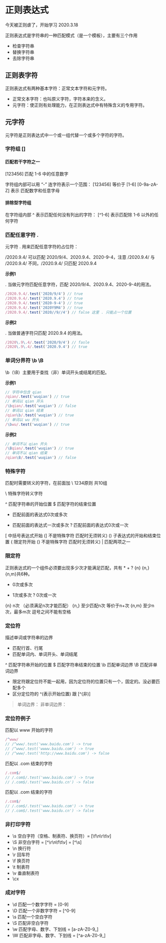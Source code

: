 # 正则表达式

今天被正则虐了，开始学习 2020.3.18

正则表达式是字符串的一种匹配模式（是一个模板），主要有三个作用
- 检查字符串
- 替换字符串
- 去除字符串

## 正则表字符

正则表达式有两种基本字符：正常文本字符和元字符。

- 正常文本字符：也叫原义字符，字符本来的含义。
- 元字符：使正则有处理能力，在正则表达式中有特殊含义的专用字符。

## 元字符

元字符是正则表达式中一个或一组代替一个或多个字符的字符。

### 字符组 []

#### 匹配若干字符之一

[123456] 匹配 1-6 中的任意数字

字符组内部可以用 “-” 连字符表示一个范围：
[123456] 等价于 [1-6]
[0-9a-zA-Z] 表示 匹配数字和任意字母

#### 排除型字符组

在字符组内部 ^ 表示匹配任何没有列出的字符：
[^1-6] 表示匹配除 1-6 以外的任何字符

### 匹配任意字符 .

元字符 . 用来匹配任意字符的占位符：

/2020.9.4/ 可以匹配 2020/9/4、2020.9.4、2020-9-4，注意 /2020.9.4/ 与 /2020\.9\.4/ 不同，/2020\.9\.4/ 只匹配 2020.9.4

**示例1**

. 当做元字符匹配任意字符，匹配 2020/9/4、2020.9.4、2020-9-4的用法。

```js
/2020.9.4/.test('2020/9/4') // true
/2020.9.4/.test('2020.9.4') // true
/2020.9.4/.test('2020-9-4') // true
/2020.9.4/.test('2020Y9M4') // true
/2020.9.4/.test('2020//9//4') // false 这里 . 只能占一个位置
```

**示例2**

. 当做普通字符只匹配 2020.9.4 的用法。

```js
/2020\.9\.4/.test('2020/9/4') // fasle
/2020\.9\.4/.test('2020.9.4') // true
```

### 单词分界符 \b \B

\b（\B）主要用于查找（非）单词开头或结尾的匹配。 

**示例1**

```js
// 字符中包含 qian
/qian/.test('wuqian') // true
// 单词以 qian 开头
/\bqian/.test('wuqian') // false
// 单词以 qian 结束
/qian\b/.test('wuqian') // true
// 单词以 wu 开头
/\bwu/.test('wuqian') // true
```

**示例2**

```js
// 单词不以 qian 开头
/\Bqian/.test('wuqian') // true
// 单词不以 qian 结束
/qian\B/.test('wuqian') // false
```

### 特殊字符

匹配时需要转义的字符，在前面加 \ 
1234原则 共10组

\   特殊字符转义字符

^   匹配字符串的开始位置
$   匹配字符的结束位置

*   匹配前面的表达式0次或多次
+   匹配前面的表达式一次或多次
?   匹配前面的表达式0次或一次

[   中括号表达式开始 (] 不是特殊字符 匹配时无须转义)
()  子表达式的开始和结束位置
{   限定符开始 (} 不是特殊字符 匹配时无须转义)
|   匹配两项之一

### 限定符

正则表达式的一个组件必须要出现多少次才能满足匹配，共有 * + ? {n} {n,} {n,m}共6种。

* 0次或多次
+ 1次或多次
? 0次或一次

{n} n次 （必须满足n次才能匹配）
{n,} 至少匹配n次 等价于n+次
{n,m} 至少n次，最多m次 逗号之间不能有空格

### 定位符

描述单词或字符串的边界
- 匹配行首、行尾
- 匹配单词内、单词开头、单词结尾

^   匹配字符串开始的位置
$   匹配字符串结束的位置
\b  匹配单词边界
\B  匹配非单词边界

- 限定符跟定位符不能一起用，因为定位符的位置只有一个，固定的。没必要匹配多个
- 区分定位符的 ^(表示开始位置) 跟 [^(非)]

> 单词边界：
> 非单词边界：

### 定位符例子

匹配以 www 开始的字符
``` js
/^www/
// /^www/.test('www.baidu.com') -> true
// /^www/.test('wwww.baidu.com') -> true
// /^www/.test('http://www.baidu.com') -> false
```

匹配以 .com 结束的字符
``` js
/.com$/
// /.com$/.test('www.baidu.com') -> true
// /.com$/.test('www.baidu.cn') -> false
```

匹配以 .com 结束的字符
``` js
/.com$/
// /.com$/.test('www.baidu.com') -> true
// /.com$/.test('www.baidu.cn') -> false
```

### 非打印字符

- \s  空白字符（空格、制表符、换页符）= [\f\n\r\t\v]
- \S  非空白字符 = [^\r\n\f\t\v] = [^\s] 
- \n  换行符
- \r  回车符
- \f  换页符
- \t  制表符
- \v  垂直制表符
- \cx 

### 成对字符

- \d  匹配一个数字字符 = [0-9]
- \D  匹配一个非数字字符 = [^0-9]
- \s  匹配一个空白字符
- \S  匹配非空白字符
- \w  匹配字母、数字、下划线 = [a-zA-Z0-9_]
- \W  匹配非字母、数字、下划线 = [^a-zA-Z0-9_]
